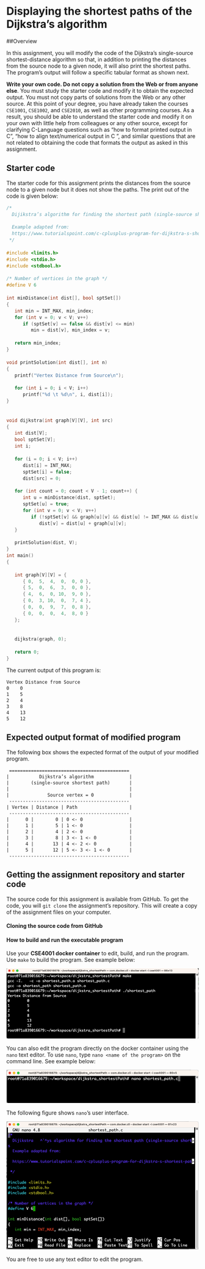  # Displaying the shortest paths of the Dijkstra’s algorithm

##Overview

In this assignment, you will modify the code of the Dijkstra’s single-source shortest-distance algorithm so that, in addition to printing the distances from the source node to a given node, it will also print the shortest paths. The program’s output will follow a specific tabular format as shown next. 

**Write your own code. Do not copy a solution from the Web or from anyone else**. You must study the starter code and modify it to obtain the expected output. You must not copy parts of solutions from the Web or any other source. At this point of your degree, you have already taken the courses `CSE1001`, `CSE1002`, and `CSE2010`, as well as other programming courses. As a result, you should be able to understand the starter code and modify it on your own with little help from colleagues or any other source, except for clarifying C-Language questions such as “how to format printed output in C”, “how to align text/numerical output in C ”, and similar questions that are not related to obtaining the code that formats the output as asked in this assignment.   

## Starter code

The starter code for this assignment prints the distances from the source node to a given node but it does not show the paths. The print out of the code is given below:

``` c
/*
  Dijikstra’s algorithm for finding the shortest path (single-source shortest path).

  Example adapted from:
  https://www.tutorialspoint.com/c-cplusplus-program-for-dijkstra-s-shortest-path-algorithm
 */

#include <limits.h>
#include <stdio.h>
#include <stdbool.h>

/* Number of vertices in the graph */
#define V 6 

int minDistance(int dist[], bool sptSet[])
{
   int min = INT_MAX, min_index;
   for (int v = 0; v < V; v++)
      if (sptSet[v] == false && dist[v] <= min)
         min = dist[v], min_index = v;

   return min_index;
}

void printSolution(int dist[], int n)
{
   printf("Vertex Distance from Source\n");

   for (int i = 0; i < V; i++)
      printf("%d \t %d\n", i, dist[i]);
}


void dijkstra(int graph[V][V], int src)
{
   int dist[V];
   bool sptSet[V];
   int i;

   for (i = 0; i < V; i++)
      dist[i] = INT_MAX;
      sptSet[i] = false;
      dist[src] = 0;

   for (int count = 0; count < V - 1; count++) {
      int u = minDistance(dist, sptSet);
      sptSet[u] = true;
      for (int v = 0; v < V; v++)
         if (!sptSet[v] && graph[u][v] && dist[u] != INT_MAX && dist[u] + graph[u][v] < dist[v])
            dist[v] = dist[u] + graph[u][v];
   }

   printSolution(dist, V);
}
int main()
{

   int graph[V][V] = {
      { 0,  5,  4,  0,  0, 0 },
      { 5,  0,  6,  3,  0, 0 },
      { 4,  6,  0, 10,  9, 0 },
      { 0,  3, 10,  0,  7, 4 },
      { 0,  0,  9,  7,  0, 8 },
      { 0,  0,  0,  4,  8, 0 }
   };


   dijkstra(graph, 0);

   return 0;
}
```

The current output of this program is: 

```shell
Vertex Distance from Source
0 	 0
1 	 5
2 	 4
3 	 8
4 	 13
5 	 12
```



## Expected output format of modified program

The following box shows the expected format of the output of your modified program.

```
 ============================================
|           Dijkstra’s algorithm             |
|        (single-source shortest path)       |
|                                            |
|              Source vertex = 0             |
 --------------------------------------------
| Vertex | Distance | Path                   |
 --------------------------------------------
|      0 |        0 | 0 <- 0                 |
|      1 |        5 | 1 <- 0                 |
|      2 |        4 | 2 <- 0                 |
|      3 |        8 | 3 <- 1 <- 0            |
|      4 |       13 | 4 <- 2 <- 0            |
|      5 |       12 | 5 <- 3 <- 1 <- 0       |
 --------------------------------------------

```



## Getting the assignment repository and starter code

The source code for this assignment is available from GitHub. To get the code, you will `git clone` the assignment’s repository. This will create a copy of the assignment files on your computer. 

#### Cloning the source code from GitHub





#### How to build and run the executable program

Use your **CSE4001 docker container** to edit, build, and run the program. Use `make` to build the program. See example below: 

![image-20230830153333389](figs/image-20230830153333389.png)

You can also edit the program directly on the docker container using the `nano` text editor. To use `nano`, type `nano <name of the program>` on the command line. See example below: 

![image-20230830153654019](figs/image-20230830153654019.png) 

The following figure shows `nano`’s user interface. 

![image-20230830153924941](figs/image-20230830153924941.png)

You are free to use any text editor to edit the program. 